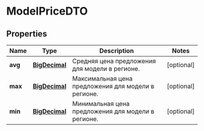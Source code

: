

# ModelPriceDTO

## Properties

Name | Type | Description | Notes
------------ | ------------- | ------------- | -------------
**avg** | [**BigDecimal**](BigDecimal.md) | Средняя цена предложения для модели в регионе. |  [optional]
**max** | [**BigDecimal**](BigDecimal.md) | Максимальная цена предложения для модели в регионе. |  [optional]
**min** | [**BigDecimal**](BigDecimal.md) | Минимальная цена предложения для модели в регионе. |  [optional]




